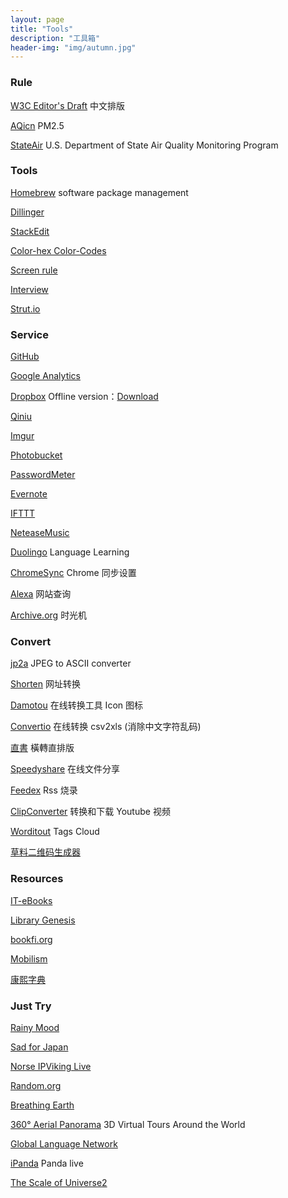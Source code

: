 ```yaml
---
layout: page
title: "Tools"
description: "工具箱"
header-img: "img/autumn.jpg"
---
```



### Rule

[W3C Editor's Draft][1] 中文排版  

[AQicn][2] PM2.5

[StateAir][3] U.S. Department of State Air Quality Monitoring Program

### Tools

[Homebrew][4] software package management

[Dillinger][5] 

[StackEdit][6] 

[Color-hex Color-Codes][7]  

[Screen rule][8]

[Interview][9]

[Strut.io][10]

### Service

[GitHub][11]

[Google Analytics][12]

[Dropbox][13]  Offline version：[Download][14]  

[Qiniu][15]

[Imgur][16]  

[Photobucket][17]

[PasswordMeter][18]

[Evernote][19]  

[IFTTT][20] 

[NeteaseMusic][21]  

[Duolingo][22] Language Learning  

[ChromeSync][23] Chrome 同步设置

[Alexa][24] 网站查询

[Archive.org][25] 时光机

### Convert

[jp2a][26] JPEG to ASCII converter

[Shorten][27] 网址转换

[Damotou][28] 在线转换工具 Icon 图标

[Convertio][29] 在线转换 csv2xls (消除中文字符乱码)  

[直書][30] 橫轉直排版  

[Speedyshare][31] 在线文件分享  

[Feedex][32] Rss 烧录  

[ClipConverter][33] 转换和下载 Youtube 视频

[Worditout][34] Tags Cloud

[草料二维码生成器][35]

### Resources

[IT-eBooks][36]

[Library Genesis][37]  

[bookfi.org][38]  

[Mobilism][39]  

[康熙字典][40]  

### Just Try

[Rainy Mood][41]  

[Sad for Japan][42]  

[Norse IPViking Live][43]  

[Random.org][44] 

[Breathing Earth][45]  

[360° Aerial Panorama][46]  3D Virtual Tours Around the World  

[Global Language Network][47]  

[iPanda][48] Panda live

[The Scale of Universe2][49]


[1]:	http://w3c.github.io/clreq/#glyphs_sizes_and_positions_in_character_faces_of_punctuation_marks
[2]:	http://aqicn.org/city/
[3]:	http://stateair.net/
[4]:	http://brew.sh/
[5]:	http://dillinger.io/
[6]:	https://stackedit.io/editor#
[7]:	http://www.color-hex.com/
[8]:	http://azeril.me/Screenrule/
[9]:	http://azeril.me/Interview/
[10]:	http://strut.io/
[11]:	https://github.com/
[12]:	https://analytics.google.com/analytics/web/
[13]:	https://www.dropbox.com/
[14]:	https://www.dropbox.com/downloading?plat=mac&full=1
[15]:	http://qiniu.com
[16]:	http://imgur.com/
[17]:	photobucket.com
[18]:	http://www.passwordmeter.com
[19]:	https://www.evernote.com/
[20]:	https://ifttt.com/
[21]:	http://music.163.com/
[22]:	duolingo.com
[23]:	https://www.google.com/settings/chrome/sync
[24]:	http://www.alexa.com/
[25]:	http://archive.org/web/web.php
[26]:	https://csl.name/jp2a/
[27]:	http://www.waqiang.com/index.php/url/shorten
[28]:	http://www.damotou.com/index.php
[29]:	https://convertio.co/zh/csv-xls/
[30]:	http://antiintelgather.github.io/
[31]:	http://www.speedyshare.com/
[32]:	http://feedex.net/
[33]:	http://www.clipconverter.cc/
[34]:	http://worditout.com/
[35]:	http://cli.im/
[36]:	http://it-ebooks.info/
[37]:	http://gen.lib.rus.ec/
[38]:	http://en.bookfi.org/
[39]:	http://forum.mobilism.org/viewforum.php?f=120&sid=5d7797456253aa3d63635b4f492ad1ce
[40]:	http://www.zdic.net/z/kxzd/
[41]:	http://www.rainymood.com/
[42]:	http://www.sadforjapan.com/
[43]:	http://map.ipviking.com/
[44]:	https://www.random.org/
[45]:	http://www.breathingearth.net/
[46]:	http://www.airpano.com/
[47]:	http://language.media.mit.edu/visualizations/books
[48]:	http://live.ipanda.com/
[49]:	http://htwins.net/scale2/